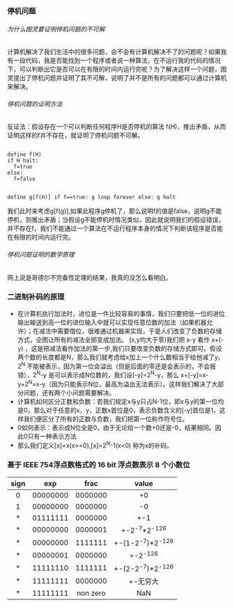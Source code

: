 ### 停机问题

###### 为什么图灵要证明停机问题的不可解
计算机解决了我们生活中的很多问题，会不会有计算机解决不了的问题呢？如果我有一段代码，我是否能找到一个程序或者说一种算法，在不运行我的代码的情况下，可以判断出它是否可以在有限的时间内运行完呢？为了解决这样一个问题，图灵提出了停机问题并证明了其不可解，说明了并不是所有的问题都可以通过计算机来解决。

###### 停机问题的证明方法
反证法：假设存在一个可以判断任何程序H是否停机的算法 f(H)，推出矛盾，从而证明这样的f并不存在，就证明了停机问题不可解。

<code>
define f(H)
if H halt:
  f=true
else:
  f=false
  
define g[f(H)]
if f==true:
  g loop forever
else:
  g halt
</code>

我们此时来考虑g[f(g)],如果此程序g停机了，那么说明f的值是false，说明g不能停机，则推出矛盾；当假设g不能停机时情况类似，因此就说明我们的假设错误，并不存在f，我们不能通过一个算法在不运行程序本身的情况下判断该程序是否能在有限的时间内运行完。

###### 停机问题证明的数学原理
网上说是哥德尔不完备性定理的结果，我真的没怎么看明白。

### 二进制补码的原理
 *  在计算机执行加法时，进位是一件比较容易的事情，我们只要把低一位的进位输出输送到高一位的进位输入中就可以实现任意位数的加法（如果机器允许）；在减法中需要借位，很难通过机器来实现，于是人们改变了负数的存储方式，企图让所有的减法全部变成加法。
(x,y均大于零)我们把 x-y 看作 x+(-y) ，这是把减法看作加法的第一步,我们只要改变负数的存储方式即可。假设两个数的长度都是N，那么我们就考虑给x加上一个什么数相当于给他减了y。2<sup>N</sup> 不能被表示，因为第一位会溢出（但是后面的零还是会表示的，不会报错），2<sup>N</sup>-y 是可以表示成N位数的，我们设[-y]=2<sup>N</sup>-y，那么 x+[-y]=x-y+2<sup>N</sup>=x-y（因为只能表示N位，最高为溢出无法表示）。这样我们解决了大部分问题，还有两个小问题需要解决。
 *  计算机如何区分正数和负数：若我们规定x与y只占N-1位，即x与y的第一位均是0，那么对于任意的x，y，正数x首位是0，表示负数含义的[-y]首位是1，这样我们便区分了所有的正数与负数，我们把第一位称作符号位。
 *  0如何表示：表示成N位全是0，由于无论给一个数+0还是-0，结果相同。因此0只有一种表示方法
 *  那么我们定义[x]=x(x>=0),[x]=2<sup>N</sup>-1(x<0) 称为x的补码。
 
### 基于 IEEE 754浮点数格式的 16 bit 浮点数表示  8 个小数位
|sign|exp|frac|value|
|:-:|:---:|:---:|:----:|
|0|00000000|0000000|+0|
|1|00000000|0000000|-0|
|\*|01111111|0000000|+-1|
|\*|00000000|0000001|+-2<sup>-7</sup>\*2<sup>-126</sup>|
|\*|00000000|1111111|+-(1-2<sup>-7</sup>)\*2<sup>-126</sup>|
|\*|00000001|0000000|+-2<sup>-126</sup>|
|\*|11111110|1111111|+-(2-2<sup>-7</sup>)\*2<sup>-126</sup>|
|\*|11111111|0000000|+-无穷大|
|\*|11111111|non zero|NaN|





